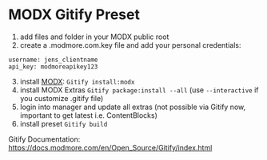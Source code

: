 # MODX Gitify Preset

1. add files and folder in your MODX public root
2. create a .modmore.com.key file and add your personal credentials:

```
username: jens_clientname
api_key: modmoreapikey123
```

3. install [MODX](https://modx.com): `Gitify install:modx`
4. install MODX Extras `Gitify package:install --all` (use `--interactive` if you customize .gitify file)
5. login into manager and update all extras (not possible via Gitify now, important to get latest i.e. ContentBlocks)
6. install preset `Gitify build`

Gitify Documentation: https://docs.modmore.com/en/Open_Source/Gitify/index.html
